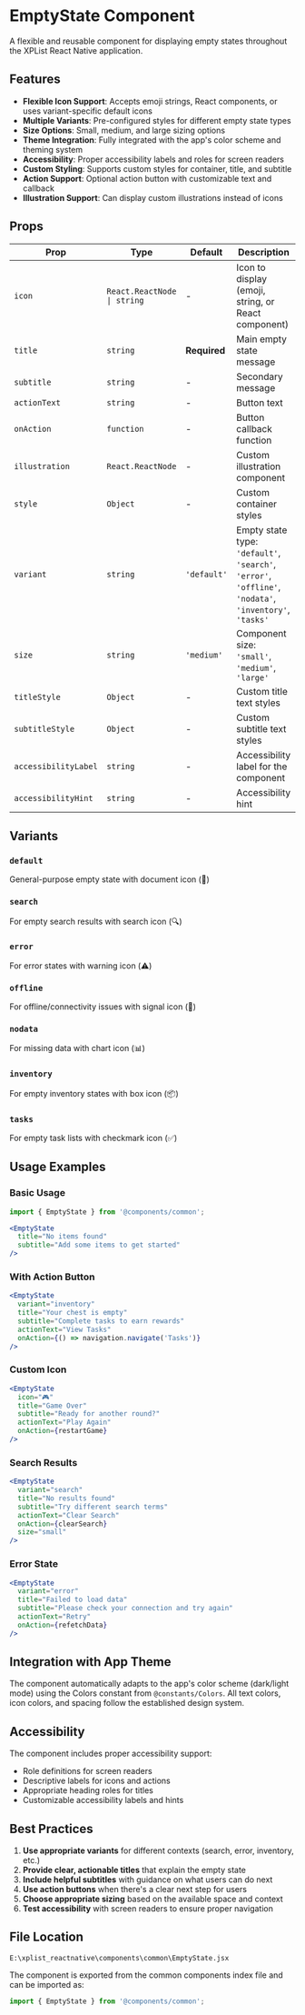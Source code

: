 # EmptyState Component

A flexible and reusable component for displaying empty states throughout the XPList React Native application.

## Features

- **Flexible Icon Support**: Accepts emoji strings, React components, or uses variant-specific default icons
- **Multiple Variants**: Pre-configured styles for different empty state types
- **Size Options**: Small, medium, and large sizing options
- **Theme Integration**: Fully integrated with the app's color scheme and theming system
- **Accessibility**: Proper accessibility labels and roles for screen readers
- **Custom Styling**: Supports custom styles for container, title, and subtitle
- **Action Support**: Optional action button with customizable text and callback
- **Illustration Support**: Can display custom illustrations instead of icons

## Props

| Prop | Type | Default | Description |
|------|------|---------|-------------|
| `icon` | `React.ReactNode \| string` | - | Icon to display (emoji, string, or React component) |
| `title` | `string` | **Required** | Main empty state message |
| `subtitle` | `string` | - | Secondary message |
| `actionText` | `string` | - | Button text |
| `onAction` | `function` | - | Button callback function |
| `illustration` | `React.ReactNode` | - | Custom illustration component |
| `style` | `Object` | - | Custom container styles |
| `variant` | `string` | `'default'` | Empty state type: `'default'`, `'search'`, `'error'`, `'offline'`, `'nodata'`, `'inventory'`, `'tasks'` |
| `size` | `string` | `'medium'` | Component size: `'small'`, `'medium'`, `'large'` |
| `titleStyle` | `Object` | - | Custom title text styles |
| `subtitleStyle` | `Object` | - | Custom subtitle text styles |
| `accessibilityLabel` | `string` | - | Accessibility label for the component |
| `accessibilityHint` | `string` | - | Accessibility hint |

## Variants

### `default`
General-purpose empty state with document icon (📄)

### `search`
For empty search results with search icon (🔍)

### `error`
For error states with warning icon (⚠️)

### `offline`
For offline/connectivity issues with signal icon (📡)

### `nodata`
For missing data with chart icon (📊)

### `inventory`
For empty inventory states with box icon (📦)

### `tasks`
For empty task lists with checkmark icon (✅)

## Usage Examples

### Basic Usage
```jsx
import { EmptyState } from '@components/common';

<EmptyState
  title="No items found"
  subtitle="Add some items to get started"
/>
```

### With Action Button
```jsx
<EmptyState
  variant="inventory"
  title="Your chest is empty"
  subtitle="Complete tasks to earn rewards"
  actionText="View Tasks"
  onAction={() => navigation.navigate('Tasks')}
/>
```

### Custom Icon
```jsx
<EmptyState
  icon="🎮"
  title="Game Over"
  subtitle="Ready for another round?"
  actionText="Play Again"
  onAction={restartGame}
/>
```

### Search Results
```jsx
<EmptyState
  variant="search"
  title="No results found"
  subtitle="Try different search terms"
  actionText="Clear Search"
  onAction={clearSearch}
  size="small"
/>
```

### Error State
```jsx
<EmptyState
  variant="error"
  title="Failed to load data"
  subtitle="Please check your connection and try again"
  actionText="Retry"
  onAction={refetchData}
/>
```

## Integration with App Theme

The component automatically adapts to the app's color scheme (dark/light mode) using the Colors constant from `@constants/Colors`. All text colors, icon colors, and spacing follow the established design system.

## Accessibility

The component includes proper accessibility support:
- Role definitions for screen readers
- Descriptive labels for icons and actions
- Appropriate heading roles for titles
- Customizable accessibility labels and hints

## Best Practices

1. **Use appropriate variants** for different contexts (search, error, inventory, etc.)
2. **Provide clear, actionable titles** that explain the empty state
3. **Include helpful subtitles** with guidance on what users can do next
4. **Use action buttons** when there's a clear next step for users
5. **Choose appropriate sizing** based on the available space and context
6. **Test accessibility** with screen readers to ensure proper navigation

## File Location

`E:\xplist_reactnative\components\common\EmptyState.jsx`

The component is exported from the common components index file and can be imported as:
```jsx
import { EmptyState } from '@components/common';
```